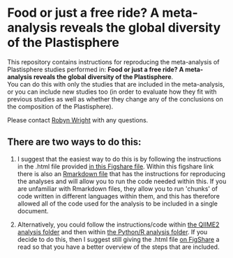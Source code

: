 # Food or just a free ride? A meta-analysis reveals the global diversity of the Plastisphere


This repository contains instructions for reproducing the meta-analysis of Plastisphere studies performed in:
**Food or just a free ride? A meta-analysis reveals the global diversity of the Plastisphere**.</br>
You can do this with only the studies that are included in the meta-analysis, or you can include new studies too (in order to evaluate how they fit with previous studies as well as whether they change any of the conclusions on the composition of the Plastisphere).

Please contact [Robyn Wright](mailto:robyn.wright@dal.ca) with any questions.

## There are two ways to do this:
1. I suggest that the easiest way to do this is by following the instructions in the .html file provided [in this Figshare file](https://doi.org/10.6084/m9.figshare.12923855). Within this figshare link there is also an [Rmarkdown file](https://rmarkdown.rstudio.com/) that has the instructions for reproducing the analyses and will allow you to run the code needed within this. If you are unfamiliar with Rmarkdown files, they allow you to run 'chunks' of code written in different languages within them, and this has therefore allowed all of the code used for the analysis to be included in a single document.

2. Alternatively, you could follow the instructions/code within [the QIIME2 analysis folder](https://github.com/R-Wright-1/Plastisphere-MetaAnalysis/tree/master/qiime2_analysis) and then within [the Python/R analysis folder](https://github.com/R-Wright-1/Plastisphere-MetaAnalysis/tree/master/python_analysis).
If you decide to do this, then I suggest still giving the .html file [on FigShare](https://doi.org/10.6084/m9.figshare.12923855) a read so that you have a better overview of the steps that are included.
